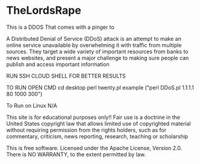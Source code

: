 # TheLordsRape
This is a DDOS That comes with a pinger to



A Distributed Denial of Service (DDoS) attack is an attempt to make an online service unavailable
by overwhelming it with traffic from multiple sources. They target a wide variety of important resources from banks to news websites, and present a major challenge to making sure people can publish and access important information

RUN SSH CLOUD SHELL FOR BETTER RESULTS 

TO RUN OPEN CMD 
cd desktop
perl twenty.pl
example ("perl DDoS.pl 1.1.1.1 80 1000 300")



To Run on Linux 
N/A


This site is for educational purposes only!! Fair use is a doctrine in the United States copyright law that allows limited use of copyrighted material without requiring permission from the rights holders, such as for commentary, criticism, news reporting, research, teaching or scholarship


This is free software. Licensed under the Apache License, Version 2.0.
There is NO WARRANTY, to the extent permitted by law.
